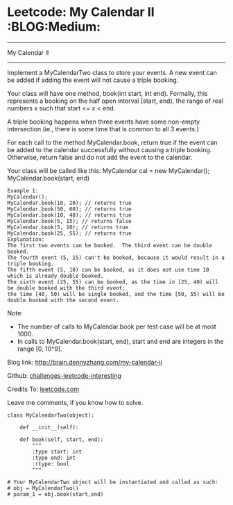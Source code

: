 # Leetcode: My Calendar II     :BLOG:Medium:


---

My Calendar II  

---

Implement a MyCalendarTwo class to store your events. A new event can be added if adding the event will not cause a triple booking.  

Your class will have one method, book(int start, int end). Formally, this represents a booking on the half open interval [start, end), the range of real numbers x such that start <= x < end.  

A triple booking happens when three events have some non-empty intersection (ie., there is some time that is common to all 3 events.)  

For each call to the method MyCalendar.book, return true if the event can be added to the calendar successfully without causing a triple booking. Otherwise, return false and do not add the event to the calendar.  

Your class will be called like this: MyCalendar cal = new MyCalendar(); MyCalendar.book(start, end)  

    Example 1:
    MyCalendar();
    MyCalendar.book(10, 20); // returns true
    MyCalendar.book(50, 60); // returns true
    MyCalendar.book(10, 40); // returns true
    MyCalendar.book(5, 15); // returns false
    MyCalendar.book(5, 10); // returns true
    MyCalendar.book(25, 55); // returns true
    Explanation: 
    The first two events can be booked.  The third event can be double booked.
    The fourth event (5, 15) can't be booked, because it would result in a triple booking.
    The fifth event (5, 10) can be booked, as it does not use time 10 which is already double booked.
    The sixth event (25, 55) can be booked, as the time in [25, 40) will be double booked with the third event;
    the time [40, 50) will be single booked, and the time [50, 55) will be double booked with the second event.

Note:  

-   The number of calls to MyCalendar.book per test case will be at most 1000.
-   In calls to MyCalendar.book(start, end), start and end are integers in the range [0, 10^9].

Blog link: <http://brain.dennyzhang.com/my-calendar-ii>  

Github: [challenges-leetcode-interesting](https://github.com/DennyZhang/challenges-leetcode-interesting/tree/master/my-calendar-ii)  

Credits To: [leetcode.com](https://leetcode.com/problems/my-calendar-ii/description)  

Leave me comments, if you know how to solve.  

    class MyCalendarTwo(object):
    
        def __init__(self):
    
        def book(self, start, end):
            """
            :type start: int
            :type end: int
            :rtype: bool
            """
    
    # Your MyCalendarTwo object will be instantiated and called as such:
    # obj = MyCalendarTwo()
    # param_1 = obj.book(start,end)